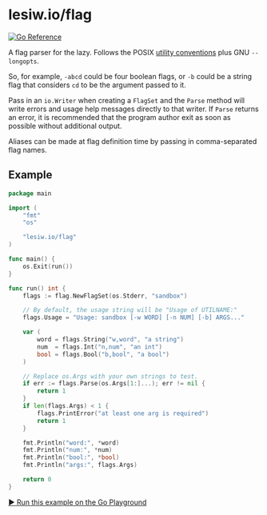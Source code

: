 # lesiw.io/flag

[![Go Reference](https://pkg.go.dev/badge/lesiw.io/flag.svg)](https://pkg.go.dev/lesiw.io/flag)

A flag parser for the lazy. Follows the POSIX [utility conventions][utilconv]
plus GNU `--longopts`.

So, for example, `-abcd` could be four boolean flags, or `-b` could be a string
flag that considers `cd` to be the argument passed to it.

Pass in an `io.Writer` when creating a `FlagSet` and the `Parse` method will
write errors and usage help messages directly to that writer. If `Parse` returns
an error, it is recommended that the program author exit as soon as possible
without additional output.

Aliases can be made at flag definition time by passing in comma-separated flag
names.

## Example

``` go
package main

import (
    "fmt"
    "os"

    "lesiw.io/flag"
)

func main() {
    os.Exit(run())
}

func run() int {
    flags := flag.NewFlagSet(os.Stderr, "sandbox")

    // By default, the usage string will be "Usage of UTILNAME:"
    flags.Usage = "Usage: sandbox [-w WORD] [-n NUM] [-b] ARGS..."

    var (
        word = flags.String("w,word", "a string")
        num  = flags.Int("n,num", "an int")
        bool = flags.Bool("b,bool", "a bool")
    )

    // Replace os.Args with your own strings to test.
    if err := flags.Parse(os.Args[1:]...); err != nil {
        return 1
    }
    if len(flags.Args) < 1 {
        flags.PrintError("at least one arg is required")
        return 1
    }

    fmt.Println("word:", *word)
    fmt.Println("num:", *num)
    fmt.Println("bool:", *bool)
    fmt.Println("args:", flags.Args)

    return 0
}
```

[▶️ Run this example on the Go Playground](https://go.dev/play/p/zvTvgDYN-RP)

[utilconv]: https://pubs.opengroup.org/onlinepubs/9699919799/basedefs/V1_chap12.html
